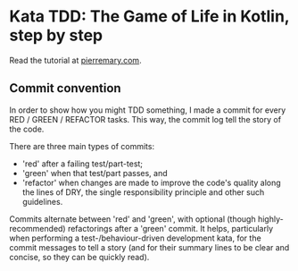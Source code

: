 # Kata TDD: The Game of Life in Kotlin, step by step

Read the tutorial at [pierremary.com](https://pierremary.com/).

## Commit convention
In order to show how you might TDD something, I made a commit for every RED / GREEN / REFACTOR tasks. This way, the commit log tell the story of the code.  

There are three main types of commits:  
- 'red' after a failing test/part-test;
- 'green' when that test/part passes, and
- 'refactor' when changes are made to improve the code's quality along the lines of DRY, the single responsibility principle and other such guidelines.

Commits alternate between 'red' and 'green', with optional (though highly-recommended) refactorings after a 'green' commit. It helps, particularly when performing a test-/behaviour-driven development kata, for the commit messages to tell a story (and for their summary lines to be clear and concise, so they can be quickly read).